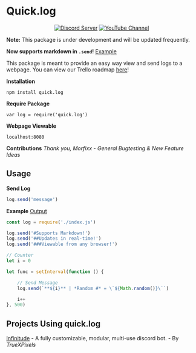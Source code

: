 

Quick.log
========


<div align="center">
    <p>
        <a href="https://discord.io/PlexiDev"><img src="https://discordapp.com/api/guilds/343572980351107077/embed.png" alt="Discord Server" /></a>
        <a href="http://www.youtube.com/subscription_center?add_user=TrueXPixels"><img src="https://img.shields.io/badge/Subscribe-YouTube-red.svg" alt="YouTube Channel" /></a>       
    </p>
</div>

**Note:** This package is under development and will be updated frequently.

**Now supports markdown in `.send`!** [Example](https://i.imgur.com/Z3fPxPh.gif)

This package is meant to provide an easy way view and send logs to a webpage.
You can view our Trello roadmap [here](https://trello.com/b/rRZ6i1Qh)!

**Installation**
```
npm install quick.log
```

**Require Package**
```
var log = require('quick.log')
```

**Webpage Viewable**
```
localhost:8080
```

**Contributions**
*Thank you,*
*Morfixx - General Bugtesting & New Feature Ideas*

## Usage

**Send Log**
```js
log.send('message')
```

**Example** [Output](https://i.imgur.com/Z3fPxPh.gif)
```js
const log = require('./index.js')

log.send('#Supports Markdown!')
log.send('##Updates in real-time!')
log.send('###Viewable from any browser!')

// Counter
let i = 0

let func = setInterval(function () {

    // Send Message
    log.send(`**${i}** | *Random #* = \`${Math.random()}\``)

    i++
}, 500)
```

## Projects Using quick.log
[Infinitude](https://discordbots.org/bot/346516120322179072) **-** A fully customizable, modular, multi-use discord bot. **-** By *TrueXPixels*
